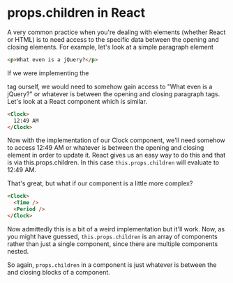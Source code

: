 # props.children in React
A very common practice when you're dealing with elements (whether React or HTML) is to need access to the specific data between the opening and closing elements. For example, let's look at a simple paragraph element

```html
<p>What even is a jQuery?</p>
```
If we were implementing the <p> tag ourself, we would need to somehow gain access to "What even is a jQuery?" or whatever is between the opening and closing paragraph tags. Let's look at a React component which is similar.

```html
<Clock>
  12:49 AM
</Clock>
```

Now with the implementation of our Clock component, we'll need somehow to access 12:49 AM or whatever is between the opening and closing element in order to update it. React gives us an easy way to do this and that is via this.props.children. In this case `this.props.children` will evaluate to 12:49 AM.

That's great, but what if our component is a little more complex?

```html
<Clock>
  <Time />
  <Period />
</Clock>
```
Now admittedly this is a bit of a weird implementation but it'll work. Now, as you might have guessed, `this.props.children` is an array of components rather than just a single component, since there are multiple components nested.

So again, `props.children` in a component is just whatever is between the <Opening> and closing </Opening> blocks of a component.
